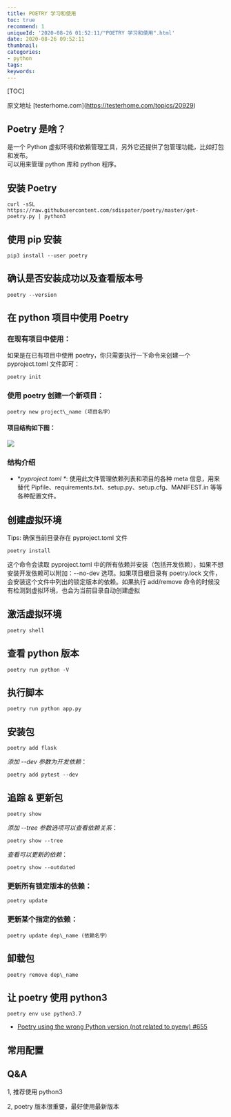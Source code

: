 ```yaml
---
title: POETRY 学习和使用
toc: true
recommend: 1
uniqueId: '2020-08-26 01:52:11/"POETRY 学习和使用".html'
date: 2020-08-26 09:52:11
thumbnail:
categories:
- python
tags:
keywords:
---
```


[TOC]

<!--more-->

原文地址 \[testerhome.com\](https://testerhome.com/topics/20929)

Poetry 是啥？
----------

是一个 Python 虚拟环境和依赖管理工具，另外它还提供了包管理功能，比如打包和发布。  
可以用来管理 python 库和 python 程序。

安装 Poetry
---------

```
curl -sSL https://raw.githubusercontent.com/sdispater/poetry/master/get-poetry.py | python3
```

使用 pip 安装
---------

```
pip3 install --user poetry
```

确认是否安装成功以及查看版本号
---------------

```
poetry --version
```

在 python 项目中使用 Poetry
---------------------

### 在现有项目中使用：

如果是在已有项目中使用 poetry，你只需要执行一下命令来创建一个 pyproject.toml 文件即可：

```
poetry init
```

### 使用 poetry 创建一个新项目：

```
poetry new project\_name (项目名字）
```

#### 项目结构如下图：

[![](https://testerhome.com/uploads/photo/2019/f80f2f6e-a54c-40e4-8981-742f8f9f0db1.png!large)](https://testerhome.com/uploads/photo/2019/f80f2f6e-a54c-40e4-8981-742f8f9f0db1.png!large)

### 结构介绍

*   \*_pyproject.toml \*_: 使用此文件管理依赖列表和项目的各种 meta 信息，用来替代 Pipfile、requirements.txt、setup.py、setup.cfg、MANIFEST.in 等等各种配置文件。

创建虚拟环境
------

Tips: 确保当前目录存在 pyproject.toml 文件

```
poetry install
```

这个命令会读取 pyproject.toml 中的所有依赖并安装（包括开发依赖），如果不想安装开发依赖可以附加：--no-dev 选项。如果项目根目录有 poetry.lock 文件，会安装这个文件中列出的锁定版本的依赖。如果执行 add/remove 命令的时候没有检测到虚拟环境，也会为当前目录自动创建虚拟

激活虚拟环境
------

```
poetry shell
```

查看 python 版本
------------

```
poetry run python -V
```

执行脚本
----

```
poetry run python app.py
```

安装包
---

```
poetry add flask
```

_添加 --dev 参数为开发依赖_：

```
poetry add pytest --dev
```

追踪 & 更新包
--------

```
poetry show
```

_添加 --tree 参数选项可以查看依赖关系_：

```
poetry show --tree
```

_查看可以更新的依赖_：

```
poetry show --outdated
```

### 更新所有锁定版本的依赖：

```
poetry update
```

### 更新某个指定的依赖：

```
poetry update dep\_name (依赖名字）
```

卸载包
---

```
poetry remove dep\_name
```

让 poetry 使用 python3
-------------------

```
poetry env use python3.7
```

*   [Poetry using the wrong Python version (not related to pyenv) #655](https://github.com/sdispater/poetry/issues/655)

常用配置
----

Q&A
---

1, 推荐使用 python3

2, poetry 版本很重要，最好使用最新版本
